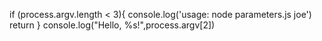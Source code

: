 if (process.argv.length < 3){
  console.log('usage: node parameters.js joe')
  return
}
console.log("Hello, %s!",process.argv[2])